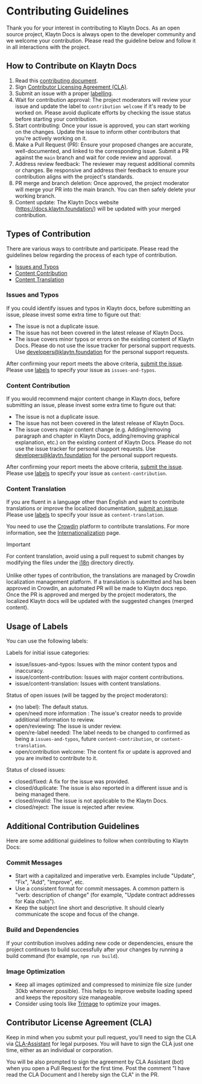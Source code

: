 # Contributing Guidelines

Thank you for your interest in contributing to Klaytn Docs. As an open source project, Klaytn Docs is always open to the developer community and we welcome your contribution. Please read the guideline below and follow it in all interactions with the project.

## How to Contribute on Klaytn Docs

1. Read this [contributing document](./CONTRIBUTING.md).
2. Sign [Contributor Licensing Agreement (CLA)](#contributor-license-agreement-cla).
3. Submit an issue with a proper [labelling](#usage-of-labels).
4. Wait for contribution approval: The project moderators will review your issue and update the label to `contribution welcome` if it's ready to be worked on. Please avoid duplicate efforts by checking the issue status before starting your contribution.
5. Start contributing: Once your issue is approved, you can start working on the changes. Update the issue to inform other contributors that you're actively working on it.
6. Make a Pull Request (PR): Ensure your proposed changes are accurate, well-documented, and linked to the corresponding issue. Submit a PR against the `main` branch and wait for code review and approval.
7. Address review feedback: The reviewer may request additional commits or changes. Be responsive and address their feedback to ensure your contribution aligns with the project's standards.
8. PR merge and branch deletion: Once approved, the project moderator will merge your PR into the main branch. You can then safely delete your working branch.
9. Content update: The Klaytn Docs website (https://docs.klaytn.foundation/) will be updated with your merged contribution.

## Types of Contribution

There are various ways to contribute and participate. Please read the guidelines below regarding the process of each type of contribution.

- [Issues and Typos](#issues-and-typos)
- [Content Contribution](#content-contribution)
- [Content Translation](#content-translation)

### Issues and Typos

If you could identify issues and typos in Klaytn docs, before submitting an issue, please invest some extra time to figure out that:

- The issue is not a duplicate issue.
- The issue has not been covered in the latest release of Klaytn Docs.
- The issue covers minor typos or errors on the existing content of Klaytn Docs.
Please do not use the issue tracker for personal support requests. Use developers@klaytn.foundation for the personal support requests.

After confirming your report meets the above criteria, [submit the issue](https://github.com/klaytn/klaytn-docs/issues). Please use [labels](#usage-of-labels) to specify your issue as `issues-and-typos`.

### Content Contribution

If you would recommend major content change in Klaytn docs, before submitting an issue, please invest some extra time to figure out that:

- The issue is not a duplicate issue.
- The issue has not been covered in the latest release of Klaytn Docs.
- The issue covers major content change (e.g. Adding/removing paragraph and chapter in Klaytn Docs, adding/removing graphical explanation, etc.) on the existing content of Klaytn Docs.
Please do not use the issue tracker for personal support requests. Use developers@klaytn.foundation for the personal support requests.

After confirming your report meets the above criteria, [submit the issue](https://github.com/klaytn/klaytn-docs/issues). Please use [labels](#usage-of-labels) to specify your issue as `content-contribution`.

### Content Translation

If you are fluent in a language other than English and want to contribute translations or improve the localized documentation, [submit an issue](https://github.com/klaytn/klaytn-docs/issues). Please use [labels](#usage-of-labels) to specify your issue as `content-translation`.

You need to use the [Crowdin](https://crowdin.com/project/klaytn-docs) platform to contribute translations. For more information, see the [Internationalization](https://docs.klaytn.foundation/docs/misc/internationalization/) page.

> [!IMPORTANT]  
> For content translation, avoid using a pull request to submit changes by modifying the files under the [i18n](https://github.com/klaytn/klaytn-docs/tree/main/i18n) directory directly. </br> </br> Unlike other types of contribution, the translations are managed by Crowdin localization management platform. If a translation is submitted and has been approved in Crowdin, an automated PR will be made to Klaytn docs repo. Once the PR is approved and merged by the project moderators, the localized Klaytn docs will be updated with the suggested changes (merged content).

## Usage of Labels

You can use the following labels:

Labels for initial issue categories:

- issue/issues-and-typos: Issues with the minor content typos and inaccuracy.
- issue/content-contribution: Issues with major content contributions.
- issue/content-translation: Issues with content translations.

Status of open issues (will be tagged by the project moderators):

- (no label): The default status.
- open/need more information : The issue's creator needs to provide additional information to review.
- open/reviewing: The issue is under review.
- open/re-label needed: The label needs to be changed to confirmed as being a `issues-and-typos`, future `content-contribution`, or `content-translation`.
- open/contribution welcome: The content fix or update is approved and you are invited to contribute to it.

Status of closed issues:

- closed/fixed: A fix for the issue was provided.
- closed/duplicate: The issue is also reported in a different issue and is being managed there.
- closed/invalid: The issue is not applicable to the Klaytn Docs.
- closed/reject: The issue is rejected after review.

## Additional Contribution Guidelines

Here are some additional guidelines to follow when contributing to Klaytn Docs:

### Commit Messages

- Start with a capitalized and imperative verb. Examples include "Update", "Fix", "Add", "Improve", etc.
- Use a consistent format for commit messages. A common pattern is "verb: description of change" (for example, "Update contract addresses for Kaia chain").
- Keep the subject line short and descriptive. It should clearly communicate the scope and focus of the change.

### Build and Dependencies

If your contribution involves adding new code or dependencies, ensure the project continues to build successfully after your changes by running a build command (for example, `npm run build`).

### Image Optimization

- Keep all images optimized and compressed to minimize file size (under 30kb whenever possible). This helps to improve website loading speed and keeps the repository size manageable.
- Consider using tools like [Trimage](https://trimage.org/) to optimize your images.

## Contributor License Agreement (CLA)

Keep in mind when you submit your pull request, you'll need to sign the CLA via [CLA-Assistant](https://cla-assistant.io/klaytn/klaytn-docs) for legal purposes. You will have to sign the CLA just one time, either as an individual or corporation.

You will be also prompted to sign the agreement by CLA Assistant (bot) when you open a Pull Request for the first time. Post the comment "I have read the CLA Document and I hereby sign the CLA" in the PR.